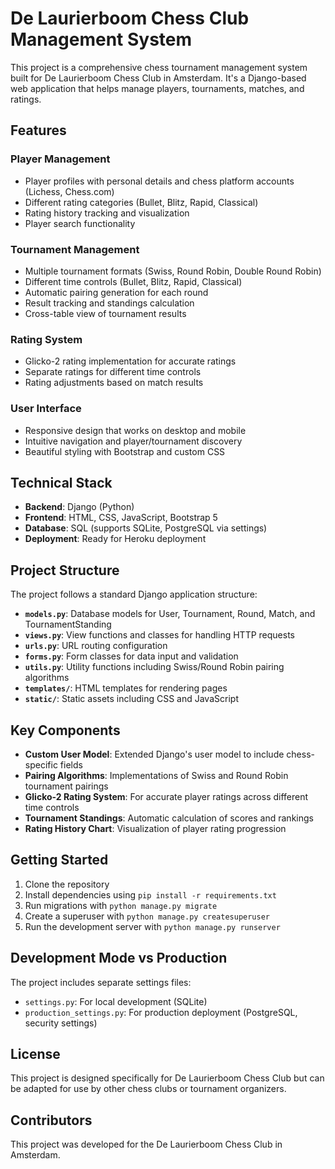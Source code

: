 # De Laurierboom Chess Club Management System

This project is a comprehensive chess tournament management system built for De Laurierboom Chess Club in Amsterdam. It's a Django-based web application that helps manage players, tournaments, matches, and ratings.

## Features

### Player Management
- Player profiles with personal details and chess platform accounts (Lichess, Chess.com)
- Different rating categories (Bullet, Blitz, Rapid, Classical)
- Rating history tracking and visualization
- Player search functionality

### Tournament Management
- Multiple tournament formats (Swiss, Round Robin, Double Round Robin)
- Different time controls (Bullet, Blitz, Rapid, Classical)
- Automatic pairing generation for each round
- Result tracking and standings calculation
- Cross-table view of tournament results

### Rating System
- Glicko-2 rating implementation for accurate ratings
- Separate ratings for different time controls
- Rating adjustments based on match results

### User Interface
- Responsive design that works on desktop and mobile
- Intuitive navigation and player/tournament discovery
- Beautiful styling with Bootstrap and custom CSS

## Technical Stack

- **Backend**: Django (Python)
- **Frontend**: HTML, CSS, JavaScript, Bootstrap 5
- **Database**: SQL (supports SQLite, PostgreSQL via settings)
- **Deployment**: Ready for Heroku deployment

## Project Structure

The project follows a standard Django application structure:

- **`models.py`**: Database models for User, Tournament, Round, Match, and TournamentStanding
- **`views.py`**: View functions and classes for handling HTTP requests
- **`urls.py`**: URL routing configuration
- **`forms.py`**: Form classes for data input and validation
- **`utils.py`**: Utility functions including Swiss/Round Robin pairing algorithms
- **`templates/`**: HTML templates for rendering pages
- **`static/`**: Static assets including CSS and JavaScript

## Key Components

- **Custom User Model**: Extended Django's user model to include chess-specific fields
- **Pairing Algorithms**: Implementations of Swiss and Round Robin tournament pairings
- **Glicko-2 Rating System**: For accurate player ratings across different time controls
- **Tournament Standings**: Automatic calculation of scores and rankings
- **Rating History Chart**: Visualization of player rating progression

## Getting Started

1. Clone the repository
2. Install dependencies using `pip install -r requirements.txt`
3. Run migrations with `python manage.py migrate`
4. Create a superuser with `python manage.py createsuperuser`
5. Run the development server with `python manage.py runserver`

## Development Mode vs Production

The project includes separate settings files:
- `settings.py`: For local development (SQLite)
- `production_settings.py`: For production deployment (PostgreSQL, security settings)

## License

This project is designed specifically for De Laurierboom Chess Club but can be adapted for use by other chess clubs or tournament organizers.

## Contributors

This project was developed for the De Laurierboom Chess Club in Amsterdam.